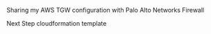 Sharing my AWS TGW configuration with Palo Alto Networks Firewall

Next Step cloudformation template
